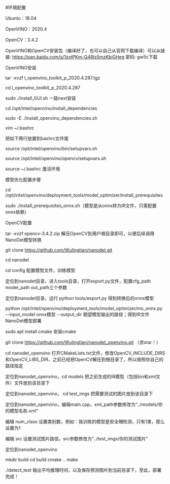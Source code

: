 #环境配置

Ubuntu：18.04

OpenVINO：2020.4

OpenCV：3.4.2

OpenVINO和OpenCV安装包（编译好了，也可以自己从官网下载编译）可以从链接: https://pan.baidu.com/s/1zxtPKm-Q48Is5mzKbjGHeg 密码: gw5c下载

OpenVINO安装

tar -xvzf l_openvino_toolkit_p_2020.4.287.tgz

cd l_openvino_toolkit_p_2020.4.287

sudo ./install_GUI.sh 一路next安装

cd /opt/intel/openvino/install_dependencies

sudo -E ./install_openvino_dependencies.sh

vim ~/.bashrc

把如下两行放置到bashrc文件尾

source /opt/intel/openvino/bin/setupvars.sh

source /opt/intel/openvino/opencv/setupvars.sh

source ~/.bashrc 激活环境

模型优化配置步骤

cd /opt/intel/openvino/deployment_tools/model_optimizer/install_prerequisites

sudo ./install_prerequisites_onnx.sh（模型是从onnx转为IR文件，只需配置onnx依赖）

OpenCV配置

tar -xvzf opencv-3.4.2.zip 解压OpenCV到用户根目录即可，以便后续调用
NanoDet模型转换

git clone https://github.com/Wulingtian/nanodet.git

cd nanodet

cd config 配置模型文件，训练模型

定位到nanodet目录，进入tools目录，打开export.py文件，配置cfg_path model_path out_path三个参数

定位到nanodet目录，运行 python tools/export.py 得到转换后的onnx模型

python /opt/intel/openvino/deployment_tools/model_optimizer/mo_onnx.py --input_model onnx模型 --output_dir 期望模型输出的路径；得到IR文件
NanoDet模型部署

sudo apt install cmake 安装cmake

git clone https://github.com/Wulingtian/nanodet_openvino.git （求star！）

cd nanodet_openvino 打开CMakeLists.txt文件，修改OpenCV_INCLUDE_DIRS和OpenCV_LIBS_DIR，之前已经把OpenCV解压到根目录了，所以按照你自己的路径指定

定位到nanodet_openvino，cd models 把之前生成的IR模型（包括bin和xml文件）文件放到该目录下

定位到nanodet_openvino， cd test_imgs 把需要测试的图片放到该目录下

定位到nanodet_openvino，编辑main.cpp，xml_path参数修改为"../models/你的模型名称.xml"

编辑 num_class 设置类别数，例如：我训练的模型是安全帽检测，只有1类，那么设置为1

编辑 src 设置测试图片路径，src参数修改为"../test_imgs/你的测试图片"

定位到nanodet_openvino

mkdir build
cd build
cmake ..
make

./detect_test 输出平均推理时间，以及保存预测图片到当前目录下，至此，部署完成！
